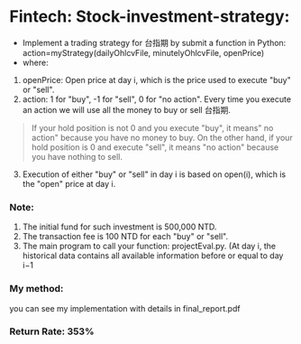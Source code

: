 # Fintech: Stock-investment-strategy:
* Implement a trading strategy for 台指期 by submit a function in Python: action=myStrategy(dailyOhlcvFile, minutelyOhlcvFile, openPrice)
* where:
1. openPrice: Open price at day i, which is the price used to execute "buy" or "sell".
2. action: 1 for "buy", -1 for "sell", 0 for "no action". Every time you execute an action we will use all the money to buy or sell 台指期.
>If your hold position is not 0 and you execute "buy", it means" no action" because you have no money to buy.
>On the other hand, if your hold position is 0 and execute "sell", it means "no action" because you have nothing to sell.
3. Execution of either "buy" or "sell" in day i is based on open(i), which is the "open" price at day i.

### Note:
1. The initial fund for such investment is 500,000 NTD.
2. The transaction fee is 100 NTD for each "buy" or "sell".
3. The main program to call your function: projectEval.py. (At day i, the historical data contains all available information before or equal to day i−1

### My method:
you can see my implementation with details in final_report.pdf 

### Return Rate: 353%
